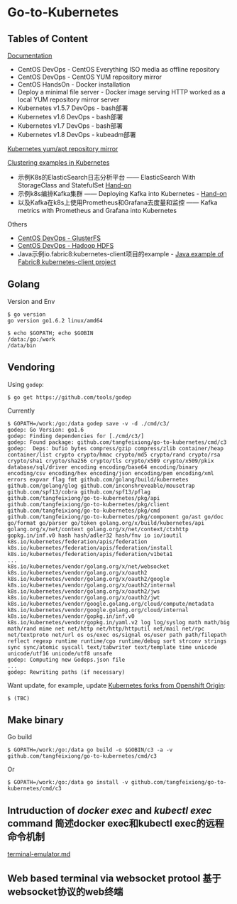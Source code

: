 # Go-to-Kubernetes

## Tables of Content

[Documentation](./docs)

* CentOS DevOps - CentOS Everything ISO media as offline repository
* CentOS DevOps - CentOS YUM repository mirror
* CentOS HandsOn - Docker installation
* Deploy a minimal file server - Docker image serving HTTP worked as a local YUM repository mirror server
* Kubernetes v1.5.7 DevOps - bash部署
* Kubernetes v1.6 DevOps - bash部署
* Kubernetes v1.7 DevOps - bash部署
* Kubernetes v1.8 DevOps - kubeadm部署

[Kubernetes yum/apt repository mirror](./http0x3A0x2F0x2Fkubernetes.io0x2Fdocs0x2Fsetup0x2Findependent0x2Finstall-kubeadm)

[Clustering examples in Kubernetes](./examples)

* 示例K8s的ElasticSearch日志分析平台 —— ElasticSearch With StorageClass and StatefulSet [Hand-on](./example/elasticsearch)
* 示例k8s编排Kafka集群 —— Deploying Kafka into Kubernetes - [Hand-on](./examples/kafka)
* 以及Kafka在k8s上使用Prometheus和Grafana去度量和监控 —— Kafka metrics with Prometheus and Grafana into Kubernetes

Others

* [CentOS DevOps - GlusterFS](./docs/glusterfs)
* [CentOS DevOps - Hadoop HDFS](./docs/hadoop)
* Java示例io.fabric8:kubernetes-client项目的example - [Java example of Fabric8 kubernetes-client project](./java-devel)


## Golang

Version and Env

    $ go version
    go version go1.6.2 linux/amd64

    $ echo $GOPATH; echo $GOBIN
    /data:/go:/work
    /data/bin

## Vendoring

Using `godep`:

    $ go get https://github.com/tools/godep
    
Currently

    $ GOPATH=/work:/go:/data godep save -v -d ./cmd/c3/
    godep: Go Version: go1.6
    godep: Finding dependencies for [./cmd/c3/]
    godep: Found package: github.com/tangfeixiong/go-to-kubernetes/cmd/c3
    godep: 	Deps: bufio bytes compress/gzip compress/zlib container/heap container/list crypto crypto/hmac crypto/md5 crypto/rand crypto/rsa crypto/sha1 crypto/sha256 crypto/tls crypto/x509 crypto/x509/pkix database/sql/driver encoding encoding/base64 encoding/binary encoding/csv encoding/hex encoding/json encoding/pem encoding/xml errors expvar flag fmt github.com/golang/build/kubernetes github.com/golang/glog github.com/inconshreveable/mousetrap github.com/spf13/cobra github.com/spf13/pflag github.com/tangfeixiong/go-to-kubernetes/pkg/api github.com/tangfeixiong/go-to-kubernetes/pkg/client github.com/tangfeixiong/go-to-kubernetes/pkg/cmd github.com/tangfeixiong/go-to-kubernetes/pkg/component go/ast go/doc go/format go/parser go/token golang.org/x/build/kubernetes/api golang.org/x/net/context golang.org/x/net/context/ctxhttp gopkg.in/inf.v0 hash hash/adler32 hash/fnv io io/ioutil k8s.io/kubernetes/federation/apis/federation k8s.io/kubernetes/federation/apis/federation/install k8s.io/kubernetes/federation/apis/federation/v1beta1
    ...
    k8s.io/kubernetes/vendor/golang.org/x/net/websocket k8s.io/kubernetes/vendor/golang.org/x/oauth2 k8s.io/kubernetes/vendor/golang.org/x/oauth2/google k8s.io/kubernetes/vendor/golang.org/x/oauth2/internal k8s.io/kubernetes/vendor/golang.org/x/oauth2/jws k8s.io/kubernetes/vendor/golang.org/x/oauth2/jwt k8s.io/kubernetes/vendor/google.golang.org/cloud/compute/metadata k8s.io/kubernetes/vendor/google.golang.org/cloud/internal k8s.io/kubernetes/vendor/gopkg.in/inf.v0 k8s.io/kubernetes/vendor/gopkg.in/yaml.v2 log log/syslog math math/big math/rand mime net net/http net/http/httputil net/mail net/rpc net/textproto net/url os os/exec os/signal os/user path path/filepath reflect regexp runtime runtime/cgo runtime/debug sort strconv strings sync sync/atomic syscall text/tabwriter text/template time unicode unicode/utf16 unicode/utf8 unsafe
    godep: Computing new Godeps.json file
    ...
    godep: Rewriting paths (if necessary)

Want update, for example, update [Kubernetes forks from Openshift Origin](https://github.com/openshift/kubernetes):

    $ (TBC)

## Make binary

Go build

    $ GOPATH=/work:/go:/data go build -o $GOBIN/c3 -a -v github.com/tangfeixiong/go-to-kubernetes/cmd/c3

Or

    $ GOPATH=/work:/go:/data go install -v github.com/tangfeixiong/go-to-kubernetes/cmd/c3

## Intruduction of *docker exec* and *kubectl exec* command 简述docker exec和kubectl exec的远程命令机制

[terminal-emulator.md](./terminal-emulator.md)

## Web based terminal via websocket protool 基于websocket协议的web终端
